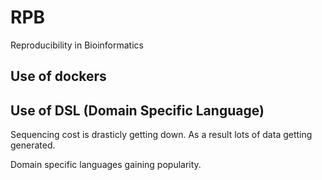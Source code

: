 # RPB
Reproducibility in Bioinformatics

## Use of dockers


## Use of DSL (Domain Specific Language)
Sequencing cost is drasticly getting down. As a result lots of data getting generated.

Domain specific languages gaining popularity.
